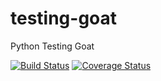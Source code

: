 # testing-goat
Python Testing Goat

[![Build Status](https://travis-ci.org/jiso/testing-goat.svg?branch=master)](https://travis-ci.org/jiso/testing-goat)
[![Coverage Status](https://coveralls.io/repos/jiso/testing-goat/badge.svg?branch=master&service=github)](https://coveralls.io/github/jiso/testing-goat?branch=master)
